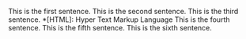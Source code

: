 This is the first sentence.
This is the second sentence.
This is the third sentence.
*[HTML]: Hyper Text Markup Language
This is the fourth sentence.
This is the fifth sentence.
This is the sixth sentence.
